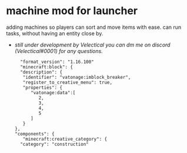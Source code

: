 # machine mod for launcher

adding machines so players can sort and move items with ease. can run tasks, without having an entity close by.
- *still under development by Velectical you can dm me on discord (Velectical#0001) for any questions.*

        "format_version": "1.16.100"
        "minecraft:block": {
        "description": {
         "identifier": "vatonage:imblock_breaker",
         "register_to_creative_menu": true,
         "properties": {
            "vatonage:data":[
               2,
               3,
               4,
               5
            ]
         }
      },
      "components": {
         "minecraft:creative_category": {
		"category": "construction"
